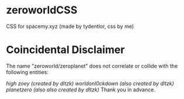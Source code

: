 # zeroworldCSS
CSS for spacemy.xyz (made by tydentlor, css by me) 

# Coincidental Disclaimer
The name "zeroworld/zeroplanet" does not correlate or collide with the following entities:

*high zoey (created by dltzk)*
*worldonl0ckdown (also created by dltzk)*
*planetzero (also also created by dltzk)*
Thank you in advance.
